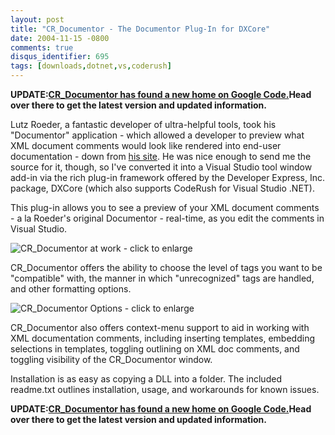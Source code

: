```yaml
---
layout: post
title: "CR_Documentor - The Documentor Plug-In for DXCore"
date: 2004-11-15 -0800
comments: true
disqus_identifier: 695
tags: [downloads,dotnet,vs,coderush]
---
```

**UPDATE:**[**CR_Documentor has found a new home on Google Code.**](http://code.google.com/p/cr-documentor/)**Head over there to get the latest version and updated information.**

Lutz Roeder, a fantastic developer of ultra-helpful tools, took his "Documentor" application - which allowed a developer to preview what XML document comments would look like rendered into end-user documentation - down from [his site](http://www.aisto.com/roeder/dotnet/). He was nice enough to send me the source for it, though, so I've converted it into a Visual Studio tool window add-in via the rich plug-in framework offered by the Developer Express, Inc. package, DXCore (which also supports CodeRush for Visual Studio .NET).

This plug-in allows you to see a preview of your XML document comments - a la Roeder's original Documentor - real-time, as you edit the comments in Visual Studio.

![CR_Documentor at work - click to enlarge](http://cr-documentor.googlecode.com/svn/site/screenshots/window_in_vs.png)

 CR_Documentor offers the ability to choose the level of tags you want
to be "compatible" with, the manner in which "unrecognized" tags are
handled, and other formatting options.

![CR_Documentor Options - click to enlarge](http://cr-documentor.googlecode.com/svn/site/screenshots/options_dialog.png)

CR_Documentor also offers context-menu support to aid in working with XML documentation comments, including inserting templates, embedding selections in templates, toggling outlining on XML doc comments, and toggling visibility of the CR_Documentor window.

Installation is as easy as copying a DLL into a folder. The included readme.txt outlines installation, usage, and workarounds for known issues.

**UPDATE:**[**CR_Documentor has found a new home on Google
Code.**](http://code.google.com/p/cr-documentor/)**Head over there to
get the latest version and updated information.**
